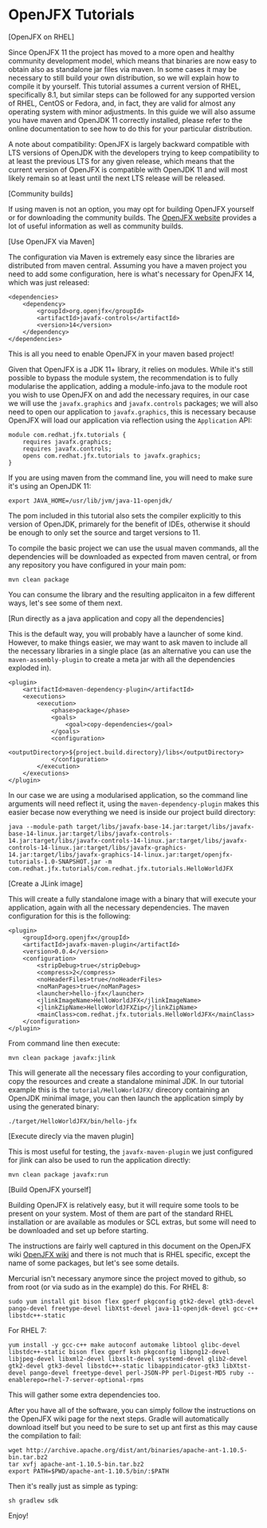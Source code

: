 # OpenJFX Tutorials

[OpenJFX on RHEL]

Since OpenJFX 11 the project has moved to a more open and healthy community development model, which means that binaries are now easy to obtain also as standalone jar files via maven. In some cases it may be necessary to still build your own distribution, so we will explain how to compile it by yourself. This tutorial assumes a current version of RHEL, specifically 8.1, but similar steps can be followed for any supported version of RHEL, CentOS or Fedora, and, in fact, they are valid for almost any operating system with minor adjustments. In this guide we will also assume you have maven and OpenJDK 11 correctly installed, please refer to the online documentation to see how to do this for your particular distribution.

A note about compatibility: OpenJFX is largely backward compatible with LTS versions of OpenJDK with the developers trying to keep compatibility to at least the previous LTS for any given release, which means that the current version of OpenJFX is compatible with OpenJDK 11 and will most likely remain so at least until the next LTS release will be released.

[Community builds]

If using maven is not an option, you may opt for building OpenJFX yourself or for downloading the community builds. The [OpenJFX website](https://openjfx.io/) provides a lot of useful information as well as community builds.

[Use OpenJFX via Maven]

The configuration via Maven is extremely easy since the libraries are distributed from maven central. Assuming you have a maven project you need to add some configuration, here is what's necessary for OpenJFX 14, which was just released:

```
<dependencies>
    <dependency>
        <groupId>org.openjfx</groupId>
        <artifactId>javafx-controls</artifactId>
        <version>14</version>
    </dependency>
</dependencies>
```

This is all you need to enable OpenJFX in your maven based project! 

Given that OpenJFX is a JDK 11+ library, it relies on modules. While it's still possible to bypass the module system, the recommendation is to fully modularise the application, adding a module-info.java to the module root you wish to use OpenJFX on and add the necessary requires, in our case we will use the `javafx.graphics` and `javafx.controls` packages; we will also need to open our application to `javafx.graphics`, this is necessary because OpenJFX will load our application via reflection using the `Application` API:

```
module com.redhat.jfx.tutorials {
    requires javafx.graphics;
    requires javafx.controls;
    opens com.redhat.jfx.tutorials to javafx.graphics;
}
```

If you are using maven from the command line, you will need to make sure it's using an OpenJDK 11:

```
export JAVA_HOME=/usr/lib/jvm/java-11-openjdk/
```

The pom included in this tutorial also sets the compiler explicitly to this version of OpenJDK, primarely for the benefit of IDEs, otherwise it should be enough to only set the source and target versions to 11.

To compile the basic project we can use the usual maven commands, all the dependencies will be downloaded as expected from maven central, or from any repository you have configured in your main pom:

```
mvn clean package
```

You can consume the library and the resulting applicaiton in a few different ways, let's see some of them next.

[Run directly as a java application and copy all the dependencies]

This is the default way, you will probably have a launcher of some kind. However, to make things easier, we may want to ask maven to include all the necessary libraries in a single place (as an alternative you can use the `maven-assembly-plugin` to create a meta jar with all the dependencies exploded in).

```
<plugin>
    <artifactId>maven-dependency-plugin</artifactId>
    <executions>
        <execution>
            <phase>package</phase>
            <goals>
                <goal>copy-dependencies</goal>
            </goals>
            <configuration>
                <outputDirectory>${project.build.directory}/libs</outputDirectory>
            </configuration>
        </execution>
    </executions>
</plugin>

```

In our case we are using a modularised application, so the command line arguments will need reflect it, using the `maven-dependency-plugin` makes this easier becase now everything we need is inside our project build directory:

```
java --module-path target/libs/javafx-base-14.jar:target/libs/javafx-base-14-linux.jar:target/libs/javafx-controls-14.jar:target/libs/javafx-controls-14-linux.jar:target/libs/javafx-controls-14-linux.jar:target/libs/javafx-graphics-14.jar:target/libs/javafx-graphics-14-linux.jar:target/openjfx-tutorials-1.0-SNAPSHOT.jar -m com.redhat.jfx.tutorials/com.redhat.jfx.tutorials.HelloWorldJFX
```

[Create a JLink image]

This will create a fully standalone image with a binary that will execute your application, again with all the necessary dependencies. The maven configuration for this is the following:

```
<plugin>
    <groupId>org.openjfx</groupId>
    <artifactId>javafx-maven-plugin</artifactId>
    <version>0.0.4</version>
    <configuration>
        <stripDebug>true</stripDebug>
        <compress>2</compress>
        <noHeaderFiles>true</noHeaderFiles>
        <noManPages>true</noManPages>
        <launcher>hello-jfx</launcher>
        <jlinkImageName>HelloWorldJFX</jlinkImageName>
        <jlinkZipName>HelloWorldJFXZip</jlinkZipName>
        <mainClass>com.redhat.jfx.tutorials.HelloWorldJFX</mainClass>
    </configuration>
</plugin>
```

From command line then execute:

```
mvn clean package javafx:jlink
```

This will generate all the necessary files according to your configuration, copy the resources and create a standalone minimal JDK. In our tutorial example this is the `tutorial/HelloWorldJFX/` direcory containing an OpenJDK minimal image, you can then launch the application simply by using the generated binary:

```
./target/HelloWorldJFX/bin/hello-jfx
```

[Execute direcly via the maven plugin]

This is most useful for testing, the `javafx-maven-plugin` we just configured for jlink can also be used to run the application directly:

```
mvn clean package javafx:run
```

[Build OpenJFX yourself]

Building OpenJFX is relatively easy, but it will require some tools to be present on your system. Most of them are part of the standard RHEL installation or are available as modules or SCL extras, but some will need to be downloaded and set up before starting.

The instructions are fairly well captured in this document on the OpenJFX wiki [OpenJFX wiki](https://wiki.openjdk.java.net/display/OpenJFX/Building+OpenJFX) and there is not much that is RHEL specific, except the name of some packages, but let's see some details.

Mercurial isn't necessary anymore since the project moved to github, so from root (or via sudo as in the example) do this. For RHEL 8:

```
sudo yum install git bison flex gperf pkgconfig gtk2-devel gtk3-devel pango-devel freetype-devel libXtst-devel java-11-openjdk-devel gcc-c++ libstdc++-static
```

For RHEL 7:

```
yum install -y gcc-c++ make autoconf automake libtool glibc-devel libstdc++-static bison flex gperf ksh pkgconfig libpng12-devel libjpeg-devel libxml2-devel libxslt-devel systemd-devel glib2-devel gtk2-devel gtk3-devel libstdc++-static libappindicator-gtk3 libXtst-devel pango-devel freetype-devel perl-JSON-PP perl-Digest-MD5 ruby --enablerepo=rhel-7-server-optional-rpms
```

This will gather some extra dependencies too.

After you have all of the software, you can simply follow the instructions on the OpenJFX wiki page for the next steps. Gradle will automatically download itself but you need to be sure to set up ant first as this may cause the compilation to fail:

```
wget http://archive.apache.org/dist/ant/binaries/apache-ant-1.10.5-bin.tar.bz2
tar xvfj apache-ant-1.10.5-bin.tar.bz2
export PATH=$PWD/apache-ant-1.10.5/bin/:$PATH
```

Then it's really just as simple as typing:

```
sh gradlew sdk
```

Enjoy!
